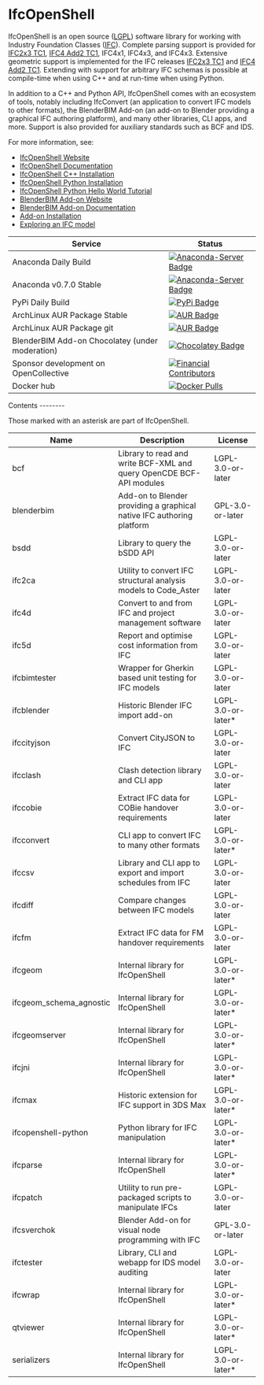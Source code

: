 IfcOpenShell
============

IfcOpenShell is an open source ([LGPL]) software library for working with Industry Foundation Classes ([IFC]). Complete
parsing support is provided for [IFC2x3 TC1], [IFC4 Add2 TC1], IFC4x1, IFC4x3, and IFC4x3. Extensive geometric support
is implemented for the IFC releases [IFC2x3 TC1] and [IFC4 Add2 TC1]. Extending with support for arbitrary IFC schemas
is possible at compile-time when using C++ and at run-time when using Python.

In addition to a C++ and Python API, IfcOpenShell comes with an ecosystem of tools, notably including IfcConvert (an
application to convert IFC models to
other formats), the BlenderBIM Add-on (an add-on to Blender providing a graphical IFC authoring platform), and many
other libraries, CLI apps, and more. Support is also provided for auxiliary standards such as BCF and IDS.

For more information, see:

* [IfcOpenShell Website](http://ifcopenshell.org)
* [IfcOpenShell Documentation](http://blenderbim.org/docs-python)
* [IfcOpenShell C++ Installation](https://blenderbim.org/docs-python/ifcopenshell/installation.html)
* [IfcOpenShell Python Installation](https://blenderbim.org/docs-python/ifcopenshell-python/installation.html)
* [IfcOpenShell Python Hello World Tutorial](https://blenderbim.org/docs-python/ifcopenshell-python/hello_world.html)
* [BlenderBIM Add-on Website](https://blenderbim.org)
* [BlenderBIM Add-on Documentation](http://blenderbim.org/docs)
* [Add-on Installation](https://blenderbim.org/docs/users/installation.html)
* [Exploring an IFC model](https://blenderbim.org/docs/users/exploring_an_ifc_model.html)

<table>
  <thead>
    <tr>
      <th>Service</th>
      <th>Status</th>
    </tr>
  </thead>
  <tbody>
    <tr>
      <td>Anaconda Daily Build</td>
      <td><a href="https://anaconda.org/ifcopenshell/ifcopenshell"><img src="https://img.shields.io/conda/vn/ifcopenshell/ifcopenshell" alt="Anaconda-Server Badge"></a></td>
    </tr>
    <tr>
      <td>Anaconda v0.7.0 Stable</td>
      <td><a href="https://anaconda.org/conda-forge/ifcopenshell"><img src="https://img.shields.io/conda/vn/conda-forge/ifcopenshell" alt="Anaconda-Server Badge"></a></td>
    </tr>
    <tr>
      <td>PyPi Daily Build</td>
      <td><a href="https://pypi.org/project/ifcopenshell/"><img src="https://img.shields.io/pypi/v/ifcopenshell" alt="PyPi Badge"></a></td>
    </tr>
    <tr>
      <td>ArchLinux AUR Package Stable</td>
      <td><a href="https://aur.archlinux.org/packages/ifcopenshell"><img src="https://img.shields.io/aur/version/ifcopenshell" alt="AUR Badge"></a></td>
    </tr>
    <tr>
      <td>ArchLinux AUR Package git</td>
      <td><a href="https://aur.archlinux.org/packages/ifcopenshell-git"><img src="https://img.shields.io/aur/version/ifcopenshell-git" alt="AUR Badge"></a></td>
    </tr>
    <tr>
      <td>BlenderBIM Add-on Chocolatey (under moderation)</td>
      <td><a href="https://community.chocolatey.org/packages/blenderbim-nightly/"><img src="https://img.shields.io/chocolatey/v/blenderbim-nightly" alt="Chocolatey Badge"></a></td>
    </tr>
    <tr>
      <td>Sponsor development on OpenCollective</td>
      <td><a href="https://opencollective.com/opensourcebim/"><img src="https://opencollective.com/opensourcebim/tiers/badge.svg" alt="Financial Contributors"></a></td>
    </tr>
    <tr>
      <td>Docker hub</td>
      <td><a href="https://hub.docker.com/r/aecgeeks/ifcopenshell"><img src="https://img.shields.io/docker/pulls/aecgeeks/ifcopenshell" alt="Docker Pulls"></a></td>
    </tr>

  </tbody>
</table>
Contents
--------

Those marked with an asterisk are part of IfcOpenShell.
<table>
  <thead>
    <tr>
      <th>Name</th>
      <th>Description</th>
      <th>License</th>
    </tr>
  </thead>
  <tbody>
    <tr>
      <td>bcf</td>
      <td>Library to read and write BCF-XML and query OpenCDE BCF-API modules</td>
      <td>LGPL-3.0-or-later</td>
    </tr>
    <tr>
      <td>blenderbim</td>
      <td>Add-on to Blender providing a graphical native IFC authoring platform</td>
      <td>GPL-3.0-or-later</td>
    </tr>
    <tr>
      <td>bsdd</td>
      <td>Library to query the bSDD API</td>
      <td>LGPL-3.0-or-later</td>
    </tr>
    <tr>
      <td>ifc2ca</td>
      <td>Utility to convert IFC structural analysis models to Code_Aster</td>
      <td>LGPL-3.0-or-later</td>
    </tr>
    <tr>
      <td>ifc4d</td>
      <td>Convert to and from IFC and project management software</td>
      <td>LGPL-3.0-or-later</td>
    </tr>
    <tr>
      <td>ifc5d</td>
      <td>Report and optimise cost information from IFC</td>
      <td>LGPL-3.0-or-later</td>
    </tr>
    <tr>
      <td>ifcbimtester</td>
      <td>Wrapper for Gherkin based unit testing for IFC models</td>
      <td>LGPL-3.0-or-later</td>
    </tr>
    <tr>
      <td>ifcblender</td>
      <td>Historic Blender IFC import add-on</td>
      <td>LGPL-3.0-or-later*</td>
    </tr>
    <tr>
      <td>ifccityjson</td>
      <td>Convert CityJSON to IFC</td>
      <td>LGPL-3.0-or-later</td>
    </tr>
    <tr>
      <td>ifcclash</td>
      <td>Clash detection library and CLI app</td>
      <td>LGPL-3.0-or-later</td>
    </tr>
    <tr>
      <td>ifccobie</td>
      <td>Extract IFC data for COBie handover requirements</td>
      <td>LGPL-3.0-or-later</td>
    </tr>
    <tr>
      <td>ifcconvert</td>
      <td>CLI app to convert IFC to many other formats</td>
      <td>LGPL-3.0-or-later*</td>
    </tr>
    <tr>
      <td>ifccsv</td>
      <td>Library and CLI app to export and import schedules from IFC</td>
      <td>LGPL-3.0-or-later</td>
    </tr>
<tr>
  <td>ifcdiff</td>
  <td>Compare changes between IFC models</td>
  <td>LGPL-3.0-or-later</td>
</tr>
<tr>
  <td>ifcfm</td>
  <td>Extract IFC data for FM handover requirements</td>
  <td>LGPL-3.0-or-later</td>
</tr>
<tr>
  <td>ifcgeom</td>
  <td>Internal library for IfcOpenShell</td>
  <td>LGPL-3.0-or-later*</td>
</tr>
<tr>
  <td>ifcgeom_schema_agnostic</td>
  <td>Internal library for IfcOpenShell</td>
  <td>LGPL-3.0-or-later*</td>
</tr>
<tr>
  <td>ifcgeomserver</td>
  <td>Internal library for IfcOpenShell</td>
  <td>LGPL-3.0-or-later*</td>
</tr>
<tr>
  <td>ifcjni</td>
  <td>Internal library for IfcOpenShell</td>
  <td>LGPL-3.0-or-later*</td>
</tr>
<tr>
  <td>ifcmax</td>
  <td>Historic extension for IFC support in 3DS Max</td>
  <td>LGPL-3.0-or-later*</td>
</tr>
<tr>
  <td>ifcopenshell-python</td>
  <td>Python library for IFC manipulation</td>
  <td>LGPL-3.0-or-later*</td>
</tr>
<tr>
  <td>ifcparse</td>
  <td>Internal library for IfcOpenShell</td>
  <td>LGPL-3.0-or-later*</td>
</tr>
<tr>
  <td>ifcpatch</td>
  <td>Utility to run pre-packaged scripts to manipulate IFCs</td>
  <td>LGPL-3.0-or-later</td>
</tr>
<tr>
  <td>ifcsverchok</td>
  <td>Blender Add-on for visual node programming with IFC</td>
  <td>GPL-3.0-or-later</td>
</tr>
<tr>
  <td>ifctester</td>
  <td>Library, CLI and webapp for IDS model auditing</td>
  <td>LGPL-3.0-or-later</td>
</tr>
<tr>
  <td>ifcwrap</td>
  <td>Internal library for IfcOpenShell</td>
  <td>LGPL-3.0-or-later*</td>
</tr>
<tr>
  <td>qtviewer</td>
  <td>Internal library for IfcOpenShell</td>
  <td>LGPL-3.0-or-later*</td>
</tr>
<tr>
  <td>serializers</td>
  <td>Internal library for IfcOpenShell</td>
  <td>LGPL-3.0-or-later*</td>
</tr>
</tbody>
</table>

[LGPL]: https://github.com/IfcOpenShell/IfcOpenShell/tree/master/COPYING.LESSER "LGPL-3.0-or-later"
[IFC]: https://technical.buildingsmart.org/standards/ifc/ "IFC"
[IFC2x3 TC1]: https://standards.buildingsmart.org/IFC/RELEASE/IFC2x3/TC1/HTML/ "IFC2x3 TC1"
[IFC4 Add2 TC1]: https://standards.buildingsmart.org/IFC/RELEASE/IFC4/ADD2_TC1/HTML/ "IFC4 Add2 TC1"
[Visual Studio]: https://www.visualstudio.com/ "Visual Studio"
[Visual C++ Build Tools]: http://landinghub.visualstudio.com/visual-cpp-build-tools "Visual C++ Build Tools"
[MSYS2]: https://msys2.github.io/ "MSYS2"
[win/readme.md]: https://github.com/IfcOpenShell/IfcOpenShell/tree/master/win/readme.md "win/readme.md"
[nix/build-all.py]: https://github.com/IfcOpenShell/IfcOpenShell/tree/master/nix/build-all.py "nix/build-all.py"